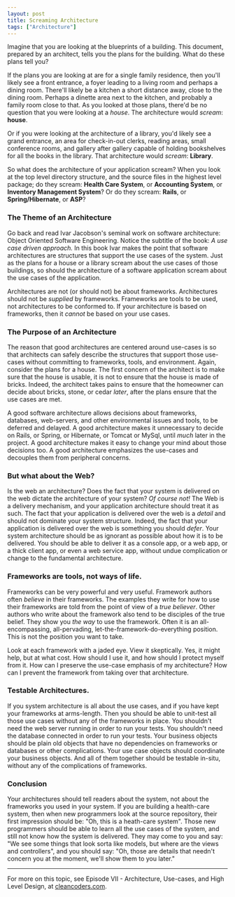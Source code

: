 ```yaml
---
layout: post
title: Screaming Architecture
tags: ["Architecture"]
---
```


<meta http-equiv="refresh" content="3; url=http://blog.8thlight.com/uncle-bob/2011/09/30/Screaming-Architecture.html" />
Imagine that you are looking at the blueprints of a building. This document, prepared by an architect, tells you the plans for the building. What do these plans tell you?

If the plans you are looking at are for a single family residence, then you'll likely see a front entrance, a foyer leading to a living room and perhaps a dining room. There'll likely be a kitchen a short distance away, close to the dining room. Perhaps a dinette area next to the kitchen, and probably a family room close to that. As you looked at those plans, there'd be no question that you were looking at a *house*. The architecture would *scream*: **house**.

Or if you were looking at the architecture of a library, you'd likely see a grand entrance, an area for check-in-out clerks, reading areas, small conference rooms, and gallery after gallery capable of holding bookshelves for all the books in the library. That architecture would *scream*: **Library**.

So what does the architecture of your application scream? When you look at the top level directory structure, and the source files in the highest level package; do they scream: **Health Care System**, or **Accounting System**, or **Inventory Management System**? Or do they scream: **Rails**, or **Spring/Hibernate**, or **ASP**?

### The Theme of an Architecture

Go back and read Ivar Jacobson's seminal work on software architecture: Object Oriented Software Engineering. Notice the subtitle of the book: *A use case driven approach.* In this book Ivar makes the point that software architectures are structures that support the use cases of the system. Just as the plans for a house or a library scream about the use cases of those buildings, so should the architecture of a software application scream about the use cases of the application.

Architectures are not (or should not) be about frameworks. Architectures should not be *supplied* by frameworks. Frameworks are tools to be used, not architectures to be conformed to. If your architecture is based on frameworks, then it *cannot* be based on your use cases.

### The Purpose of an Architecture

The reason that good architectures are centered around use-cases is so that architects can safely describe the structures that support those use-cases without committing to frameworks, tools, and environment. Again, consider the plans for a house. The first concern of the architect is to make sure that the house is usable, it is not to ensure that the house is made of bricks. Indeed, the architect takes pains to ensure that the homeowner can decide about bricks, stone, or cedar *later*, after the plans ensure that the use cases are met.

A good software architecture allows decisions about frameworks, databases, web-servers, and other environmental issues and tools, to be deferred and delayed. A good architecture makes it unnecessary to decide on Rails, or Spring, or Hibernate, or Tomcat or MySql, until *much* later in the project. A good architecture makes it easy to change your mind about those decisions too. A good architecture emphasizes the use-cases and decouples them from peripheral concerns.

### But what about the Web?

Is the web an architecture? Does the fact that your system is delivered on the web dictate the architecture of your system? *Of course not!* The Web is a delivery mechanism, and your application architecture should treat it as such. The fact that your application is delivered over the web is a *detail* and should not dominate your system structure. Indeed, the fact that your application is delivered over the web is something you should *defer*. Your system architecture should be as ignorant as possible about how it is to be delivered. You should be able to deliver it as a console app, or a web app, or a thick client app, or even a web service app, without undue complication or change to the fundamental architecture.

### Frameworks are tools, not ways of life.

Frameworks can be very powerful and very useful. Framework authors often *believe* in their frameworks. The examples they write for how to use their frameworks are told from the point of view of a *true believer*. Other authors who write about the framework also tend to be disciples of the true belief. They show you *the way* to use the framework. Often it is an all-encompassing, all-pervading, let-the-framework-do-everything position. This is not the position you want to take.

Look at each framework with a jaded eye. View it skeptically. Yes, it might help, but at what cost. How should I use it, and how should I protect myself from it. How can I preserve the use-case emphasis of my architecture? How can I prevent the framework from taking over that architecture.

### Testable Architectures.

If you system architecture is all about the use cases, and if you have kept your frameworks at arms-length. Then you should be able to unit-test all those use cases without any of the frameworks in place. You shouldn't need the web server running in order to run your tests. You shouldn't need the database connected in order to run your tests. Your business objects should be plain old objects that have no dependencies on frameworks or databases or other complications. Your use case objects should coordinate your business objects. And all of them together should be testable in-situ, without any of the complications of frameworks.

### Conclusion

Your architectures should tell readers about the system, not about the frameworks you used in your system. If you are building a health-care system, then when new programmers look at the source repository, their first impression should be: "Oh, this is a heath-care system". Those new programmers should be able to learn all the use cases of the system, and still not know how the system is delivered. They may come to you and say: "We see some things that look sorta like models, but where are the views and controllers", and you should say: "Oh, those are details that needn't concern you at the moment, we'll show them to you later."

------------------------------------------------------------------------

For more on this topic, see Episode VII - Architecture, Use-cases, and High Level Design, at [cleancoders.com](http://cleancoders.com).
